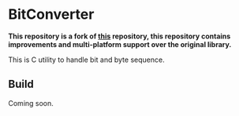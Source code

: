 # BitConverter
**This repository is a fork of [this](https://github.com/sinban04/BitConverter) repository, this repository contains improvements and multi-platform support over the original library.**

This is C utility to handle bit and byte sequence.

## Build

Coming soon.
